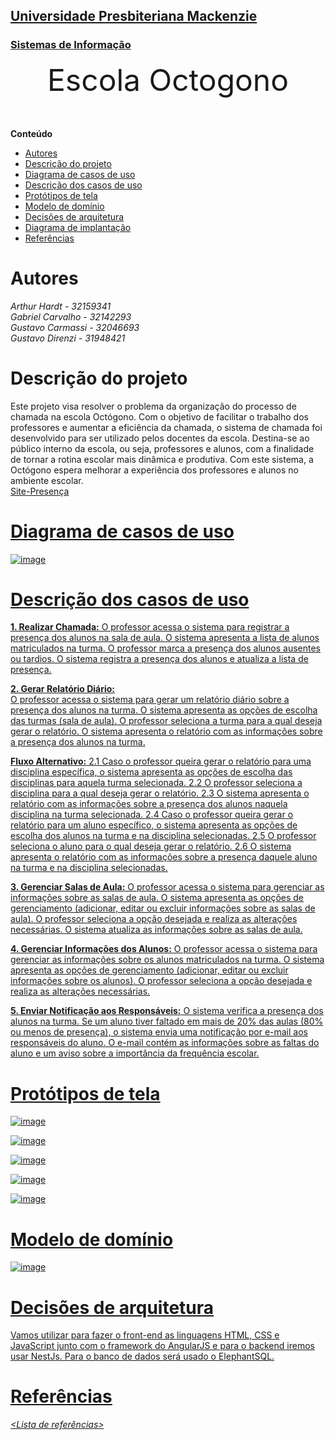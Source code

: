 <h2><a href= "https://www.mackenzie.br">Universidade Presbiteriana Mackenzie</a></h2>
<h3><a href= "https://www.mackenzie.br/graduacao/sao-paulo-higienopolis/sistemas-de-informacao">Sistemas de Informação</a></h3>


<font size="+12"><center>
Escola Octogono
</center></font>

**Conteúdo**

- [Autores](#autores)
- [Descrição do projeto](#descrição-do-projeto)
- [Diagrama de casos de uso](#diagrama-de-casos-de-uso)
- [Descrição dos casos de uso](#descrição-dos-casos-de-uso)
- [Protótipos de tela](#protótipos-de-tela)
- [Modelo de domínio](#modelo-de-domínio)
- [Decisões de arquitetura](#decisões-de-arquitetura)
- [Diagrama de implantação](#diagrama-de-implantação)
- [Referências](#referências)


# Autores

*Arthur Hardt - 32159341 <br>
Gabriel Carvalho - 32142293 <br>
Gustavo Carmassi - 32046693 <br>
Gustavo Direnzi - 31948421 <br>*


# Descrição do projeto

Este projeto visa resolver o problema da organização do processo de chamada na escola Octógono. Com o objetivo de facilitar o trabalho dos professores e aumentar a eficiência da chamada, o sistema de chamada foi desenvolvido para ser utilizado pelos docentes da escola. Destina-se ao público interno da escola, ou seja, professores e alunos, com a finalidade de tornar a rotina escolar mais dinâmica e produtiva. Com este sistema, a Octógono espera melhorar a experiência dos professores e alunos no ambiente escolar.<br>
<a href="https://ppads-site-presenca-2023.s3.sa-east-1.amazonaws.com/turma">Site-Presença

# Diagrama de casos de uso

![image](https://user-images.githubusercontent.com/85353380/236956287-a305d6ff-1e0b-4723-b44c-60fb510c7107.png)
  
<!-- https://viewer.diagrams.net/?tags=%7B%7D&highlight=0000ff&edit=_blank&layers=1&nav=1#R3VjbcpswEP0aPzYDFjj2o29NO5POeOrONM2bArJRKlhGiBjy9V0ZmYtxnGSSFFo%2FYO1hhaRzVruIAZmH2ZWkcfANfCYGQ8vPBmQxGA5ty7XwTyN5gbhjuwC2kvvGqQLW%2FJEdeho05T5LGo4KQCgeN0EPooh5qoFRKWHXdNuAaI4a0y1rAWuPijb6k%2FsqKNDx8LLCvzC%2BDQ4j26NJcSekB2ezkiSgPuxqEFkOyFwCqKIVZnMmNHkHXop%2Bn5%2B4W05Mski9pMPvr74dLzLlZ7f33tpa%2F3j0Z5%2FMMh6oSM2CzWRVfmBgF3DF1jH1tL1DlQdkFqhQoGVjkyZxwfuGZwyHmpknMqlY9uRU7ZIAjBwGIVMyRxfTYXiIGhM0jjF3lQKuZbCgxn4JUqP6tnx0RQw2DDev4Mm%2BbPHCfAwUY4JUAWwhomJZoTMJaeRrThYWWpXPNUBs2LtnSuUm6mmqoMkty7i6qbV%2F6UddkKOfubnIzEB7I68ZKyY50sCkwYql6Pmf1weXC6n02DlezJakcsvUOT%2FrtOCSCar4Q3Mi76%2FeuEv1rAu3oZ%2F7TwjmdirYpC%2FbzX61WCiJzG%2FqRk12bVaP2lt5hyKP3ijyvutUSprXHGLgkUpqT15poJbdSTO72%2BOjwvWM%2F7Dpj41iBlW4lUt5QwS2CuNKwoYlCchWaGJlj3UzDcXUU%2BhAZrr8cXyLuKZ3TKwg4YpDhC53oBSENYep4Ft9Q8FRXYVUCR6xefleU8XIm2qr7RyxP2wXV3Kito4%2BrLSSvuz1fpVW54WbeNJponb6It7rE3UHWo27yLfEcptv0%2Fb5fNvyPz5YHPmXb92n%2FT8mPzut%2FDz1Qx7xREk8Zkl94gS8rBFgIf2%2FUjZxO07Z4xb5VwwX43GqiU%2BowBFRAKbHTkWbfRwCz%2B86FTxzuHwH8pwj8pwTh8myBtbZG38Ue5Oz7PFoAxIjdk4G00t9nblszyboK%2FaJIOkVoYR0TejhW1GN0e%2BMCv64J9QLaEj9fgXhqHPK3FNBuOdrX4xAcugVY%2FaJnPeXKRu1KFtGD8WmjUDxDdaGatdOSb%2F4O%2FUN7b34Q7P6jFkU%2BOpjMFn%2BAQ%3D%3D -->

# Descrição dos casos de uso
  
**1. Realizar Chamada:**
O professor acessa o sistema para registrar a presença dos alunos na sala de aula.
O sistema apresenta a lista de alunos matriculados na turma.
O professor marca a presença dos alunos ausentes ou tardios.
O sistema registra a presença dos alunos e atualiza a lista de presença.


**2. Gerar Relatório Diário:**  
O professor acessa o sistema para gerar um relatório diário sobre a presença dos alunos na 
turma.
O sistema apresenta as opções de escolha das turmas (sala de aula).
O professor seleciona a turma para a qual deseja gerar o relatório.
O sistema apresenta o relatório com as informações sobre a presença dos alunos na turma.

**Fluxo Alternativo:**
2.1 Caso o professor queira gerar o relatório para uma disciplina específica, o sistema apresenta as opções de escolha das disciplinas para aquela turma selecionada.
2.2 O professor seleciona a disciplina para a qual deseja gerar o relatório.
2.3 O sistema apresenta o relatório com as informações sobre a presença dos alunos naquela disciplina na turma selecionada.
2.4 Caso o professor queira gerar o relatório para um aluno específico, o sistema apresenta as opções de escolha dos alunos na turma e na disciplina selecionadas.
2.5 O professor seleciona o aluno para o qual deseja gerar o relatório.
2.6 O sistema apresenta o relatório com as informações sobre a presença daquele aluno na turma e na disciplina selecionadas.

**3. Gerenciar Salas de Aula:**
O professor acessa o sistema para gerenciar as informações sobre as salas de aula.
O sistema apresenta as opções de gerenciamento (adicionar, editar ou excluir informações 
sobre as salas de aula).
O professor seleciona a opção desejada e realiza as alterações necessárias.
O sistema atualiza as informações sobre as salas de aula.


**4. Gerenciar Informações dos Alunos:**
O professor acessa o sistema para gerenciar as informações sobre os alunos matriculados na 
turma.
O sistema apresenta as opções de gerenciamento (adicionar, editar ou excluir informações 
sobre os alunos).
O professor seleciona a opção desejada e realiza as alterações necessárias.


**5. Enviar Notificação aos Responsáveis:**
O sistema verifica a presença dos alunos na turma.
Se um aluno tiver faltado em mais de 20% das aulas (80% ou menos de presença), o sistema 
envia uma notificação por e-mail aos responsáveis do aluno.
O e-mail contém as informações sobre as faltas do aluno e um aviso sobre a importância da 
frequência escolar.

# Protótipos de tela

![image](https://user-images.githubusercontent.com/85083155/221700466-77229d5c-cb25-4566-adc4-db558216d510.png)

![image](https://user-images.githubusercontent.com/85083155/221700407-98cb166a-b97a-49da-ae24-02ae3ef7bc5b.png)

![image](https://user-images.githubusercontent.com/85083155/221700608-b7438945-b76e-4699-89e2-e475028d2d40.png)

![image](https://user-images.githubusercontent.com/85083155/221700652-79f2986f-50e7-4911-93ce-04b81099fb8d.png)

![image](https://user-images.githubusercontent.com/85083155/221700693-b154a7c1-c5fc-4c56-8a6b-279a381a7106.png)


# Modelo de domínio

![image](https://user-images.githubusercontent.com/85083155/223229559-1b47ea57-d12d-4514-9d42-978872c97f5f.png)

# Decisões de arquitetura

Vamos utilizar para fazer o front-end as linguagens HTML, CSS e JavaScript junto com o framework do AngularJS e para o backend iremos usar NestJs.
Para o banco de dados será usado o ElephantSQL.

# Referências

*&lt;Lista de referências&gt;*
